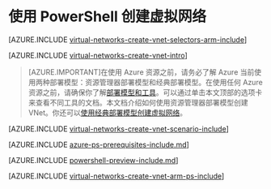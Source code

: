 <!-- ARM: tested -->

<properties
   pageTitle="在 ARM 中使用 PowerShell 创建虚拟网络 | Azure"
   description="了解如何在 ARM |资源管理器中使用 PowerShell 创建虚拟网络。"
   services="virtual-network"
   documentationCenter=""
   authors="telmosampaio"
   manager="carmonm"
   editor=""
   tags="azure-resource-manager"/>

<tags
	ms.service="virtual-network"
	ms.date="03/15/2016"
	wacn.date="06/06/2016"/>

# 使用 PowerShell 创建虚拟网络

[AZURE.INCLUDE [virtual-networks-create-vnet-selectors-arm-include](../includes/virtual-networks-create-vnet-selectors-arm-include.md)]

[AZURE.INCLUDE [virtual-networks-create-vnet-intro](../includes/virtual-networks-create-vnet-intro-include.md)]

>[AZURE.IMPORTANT]在使用 Azure 资源之前，请务必了解 Azure 当前使用两种部署模型：资源管理器部署模型和经典部署模型。在使用任何 Azure 资源之前，请确保你了解[部署模型和工具](/documentation/articles/azure-classic-rm/)。可以通过单击本文顶部的选项卡来查看不同工具的文档。本文档介绍如何使用资源管理器部署模型创建 VNet。你还可以[使用经典部署模型创建虚拟网络](/documentation/articles/virtual-networks-create-vnet-classic-netcfg-ps/)。

[AZURE.INCLUDE [virtual-networks-create-vnet-scenario-include](../includes/virtual-networks-create-vnet-scenario-include.md)]

[AZURE.INCLUDE [azure-ps-prerequisites-include.md](../includes/azure-ps-prerequisites-include.md)]

[AZURE.INCLUDE [powershell-preview-include.md](../includes/powershell-preview-include.md)]

[AZURE.INCLUDE [virtual-networks-create-vnet-arm-ps-include](../includes/virtual-networks-create-vnet-arm-ps-include.md)]

<!---HONumber=Mooncake_1221_2015-->